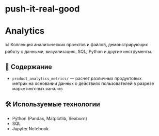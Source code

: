 # push-it-real-good
# Analytics 

📊 Коллекция аналитических проектов и файлов, демонстрирующих работу с данными, визуализацию, SQL, Python и другие инструменты.

## 🧩 Содержание

- `product_analytics_metrics/` — расчет различных продуктовых метрик на основании данных о действиях пользователей в разрезе маркетинговых каналов


## 🛠️ Используемые технологии

- Python (Pandas, Matplotlib, Seaborn)
- SQL
- Jupyter Notebook
